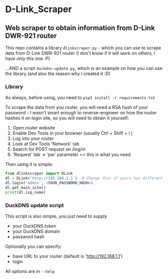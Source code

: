 # D-Link_Scraper
## Web scraper to obtain information from D-Link DWR-921 router 

This repo contains a library `dlinkscraper.py` - which you can use to scrape data from D-Link DWR-921 router 
(I don't know if it will work on others, I have only this one :P)

...AND a script `duckdns-update.py`, which is an example on how you can use the library 
(and also the reason why I created it :D)

### Library
As always, before using, you need to `pip3 install -r requirements.txt`

To scrape the data from you router, you will need a RSA hash of your password - I wasn't smart enough to 
reverse-engineer on how the router hashes it on login site, so you will need to obtain it yourself:
1. Open router website
2. Enable Dev Tools in your browser (usually Ctrl + Shift + i )
3. Log into your router
4. Look at Dev Tools 'Network' tab
5. Search for POST request on /log/in
6. 'Request' tab -> 'pw' parameter <= this is what you need

Then using it is simple:
```python
from dlinkscraper import DLink
dl = DLink('http://192.168.1.1')  # Change this if yours has different IP
dl.login('admin', <YOUR_PASSWORD_HASH>)
dl.get_main_site()
print(dl.isp_name)
```

### DuckDNS update script
This script is also simple, you just need to supply
 - your DuckDNS token
 - your DuckDNS domain
 - password hash
 
Optionally you can specify:
 - base URL to your router (default is 'http://192.168.1.1')
 - login

All options are in `--help`
